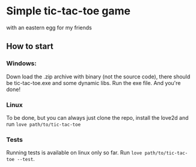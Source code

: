 # Simple tic-tac-toe game
with an eastern egg for my friends

## How to start
### Windows:
Down load the .zip archive with binary (not the source code), there should be tic-tac-toe.exe and some dynamic libs.
Run the exe file. And you're done!

### Linux
To be done, but you can always just clone the repo, install the love2d and run `love path/to/tic-tac-toe`

### Tests
Running tests is available on linux only so far. Run `love path/to/tic-tac-toe --test`.
